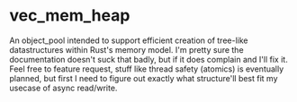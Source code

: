 # vec_mem_heap
An object_pool intended to support efficient creation of tree-like datastructures within Rust's memory model.
I'm pretty sure the documentation doesn't suck that badly, but if it does complain and I'll fix it.
Feel free to feature request, stuff like thread safety (atomics) is eventually planned, but first I need to figure out exactly what structure'll best fit my usecase of async read/write.
